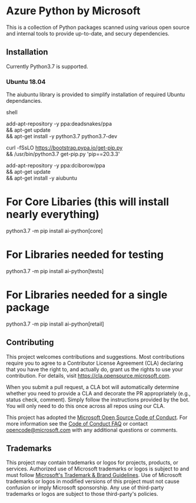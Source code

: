 # Azure Python by Microsoft

This is a collection of Python packages scanned using various open source and internal tools to provide up-to-date, and secury dependencies.  

## Installation
Currently Python3.7 is supported.

### Ubuntu 18.04
The aiubuntu library is provided to simplify installation of required Ubuntu dependancies.

shell

add-apt-repository -y ppa:deadsnakes/ppa \
&& apt-get update \
&& apt-get install -y python3.7 python3.7-dev

curl -fSsLO https://bootstrap.pypa.io/get-pip.py \
&& /usr/bin/python3.7 get-pip.py 'pip==20.3.3'

add-apt-repository -y ppa:dciborow/ppa \
&& apt-get update \
&& apt-get install -y aiubuntu

# For Core Libaries (this will install nearly everything) 
python3.7 -m pip install ai-python[core]

# For Libraries needed for testing
python3.7 -m pip install ai-python[tests]

# For Libraries needed for a single package
python3.7 -m pip install ai-python[retail]

## Contributing

This project welcomes contributions and suggestions.  Most contributions require you to agree to a
Contributor License Agreement (CLA) declaring that you have the right to, and actually do, grant us
the rights to use your contribution. For details, visit https://cla.opensource.microsoft.com.

When you submit a pull request, a CLA bot will automatically determine whether you need to provide
a CLA and decorate the PR appropriately (e.g., status check, comment). Simply follow the instructions
provided by the bot. You will only need to do this once across all repos using our CLA.

This project has adopted the [Microsoft Open Source Code of Conduct](https://opensource.microsoft.com/codeofconduct/).
For more information see the [Code of Conduct FAQ](https://opensource.microsoft.com/codeofconduct/faq/) or
contact [opencode@microsoft.com](mailto:opencode@microsoft.com) with any additional questions or comments.

## Trademarks

This project may contain trademarks or logos for projects, products, or services. Authorized use of Microsoft 
trademarks or logos is subject to and must follow 
[Microsoft's Trademark & Brand Guidelines](https://www.microsoft.com/en-us/legal/intellectualproperty/trademarks/usage/general).
Use of Microsoft trademarks or logos in modified versions of this project must not cause confusion or imply Microsoft sponsorship.
Any use of third-party trademarks or logos are subject to those third-party's policies.
